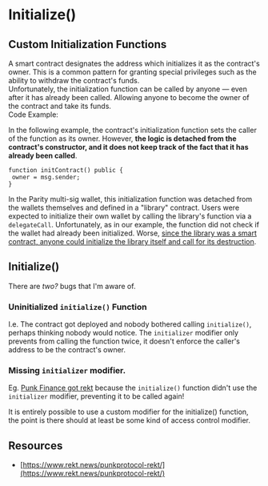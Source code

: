 # Initialize()

## Custom Initialization Functions

A smart contract designates the address which initializes it as the contract's owner. This is a common pattern for granting special privileges such as the ability to withdraw the contract's funds.\
Unfortunately, the initialization function can be called by anyone — even after it has already been called. Allowing anyone to become the owner of the contract and take its funds.\
Code Example:

In the following example, the contract's initialization function sets the caller of the function as its owner. However, **the logic is detached from the contract's constructor, and it does not keep track of the fact that it has already been called**.

```
function initContract() public {
 owner = msg.sender;
}
```

In the Parity multi-sig wallet, this initialization function was detached from the wallets themselves and defined in a "library" contract. Users were expected to initialize their own wallet by calling the library's function via a `delegateCall`. Unfortunately, as in our example, the function did not check if the wallet had already been initialized. Worse, [since the library was a smart contract, anyone could initialize the library itself and call for its destruction](https://github.com/paritytech/parity-ethereum/issues/6995#issuecomment-342409816).

## Initialize()

There are _two?_  bugs that I'm aware of.

### Uninitialized `initialize()` Function

I.e. The contract got deployed and nobody bothered calling `initialize()`, perhaps thinking nobody would notice. The `initializer` modifier only prevents from calling the function twice, it doesn't enforce the caller's address to be the contract's owner.

### Missing `initializer` modifier.

Eg. [Punk Finance got rekt](https://medium.com/punkprotocol/punk-finance-fair-launch-incident-report-984d9e340eb) because the `initialize()` function didn't use the `initializer` modifier, preventing it to be called again!

It is entirely possible to use a custom modifier for the initialize() function,  the point is there should at least be some kind of access control modifier.

## Resources

* [https://www.rekt.news/punkprotocol-rekt/](https://www.rekt.news/punkprotocol-rekt/)

